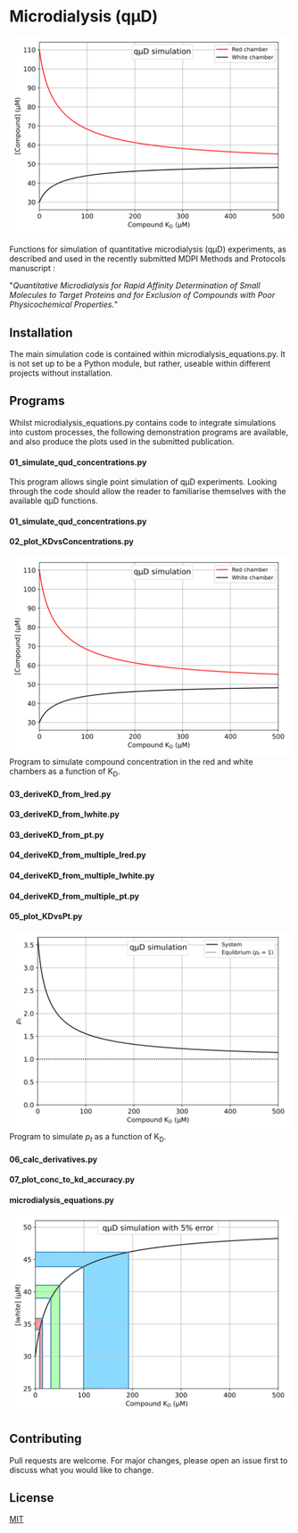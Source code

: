 # Microdialysis (qµD)
![qµD simulation showing chamber compound concentration as a function of K<sub>D</sub>](2020-06-26_Figure1-KDvsConcentrations_SS1.svg)

Functions for simulation of quantitative microdialysis (qµD) experiments, as described and used in the recently submitted MDPI Methods and Protocols manuscript 
:

"*Quantitative Microdialysis for Rapid Affinity Determination of Small
Molecules to Target Proteins and for Exclusion of Compounds with Poor
Physicochemical Properties.*"

## Installation

The main simulation code is contained within microdialysis_equations.py. It is not set up to be a Python module, but rather, useable within different projects without installation.

## Programs
Whilst microdialysis_equations.py contains code to integrate simulations into custom processes, the following demonstration programs are available, and also produce the plots used in the submitted publication.
#### 01_simulate_qud_concentrations.py
This program allows single point simulation of qµD experiments.  Looking through the code should allow the reader to familiarise themselves with the available qµD functions.

#### 01_simulate_qud_concentrations.py

#### 02_plot_KDvsConcentrations.py
![qµD simulation showing chamber compound concentration as a function of K<sub>D</sub>](2020-06-26_Figure1-KDvsConcentrations_SS1.svg)
Program to simulate compound concentration in the red and white chambers as a function of K<sub>D</sub>.
#### 03_deriveKD_from_lred.py
#### 03_deriveKD_from_lwhite.py
#### 03_deriveKD_from_pt.py
#### 04_deriveKD_from_multiple_lred.py
#### 04_deriveKD_from_multiple_lwhite.py
#### 04_deriveKD_from_multiple_pt.py
#### 05_plot_KDvsPt.py
![qµD simulation showing p<sub>t</sub> as a function of K<sub>D</sub>](2020-06-26_Figure2-KDvsPt_SS1.svg)
Program to simulate *p<sub>t</sub>* as a function of K<sub>D</sub>.
#### 06_calc_derivatives.py
#### 07_plot_conc_to_kd_accuracy.py

#### microdialysis_equations.py
![qµD simulation showing 5% readout error over different K<sub>D</sub> ranges](2020-06-26_Figure3-KDvsPtWith5pctError_SS1.svg)

## Contributing
Pull requests are welcome. For major changes, please open an issue first to discuss what you would like to change.

## License
[MIT](https://choosealicense.com/licenses/mit/)